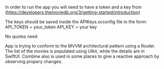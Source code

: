 In order to run the app you will need to have a token and a key from 
(https://developers.themoviedb.org/3/getting-started/introduction)

The keys should be saved inside the APIKeys.xcconfig file in the form:
API_TOKEN = your_token
API_KEY = your key

No quotes need

App is trying to conform to the MVVM architectural pattern using a Router.
The list of the movies is populated using UIkit, while the details are in SwiftUI.
Combine also is used in some places to give a reactive approach by observing propery changes.

